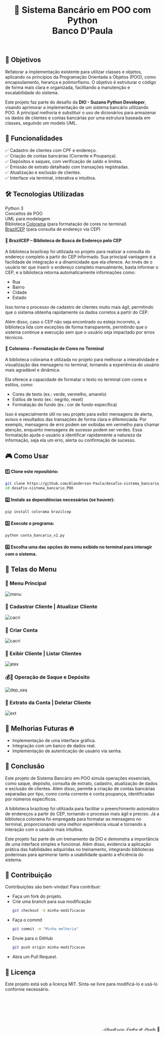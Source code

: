 <p>
  <h1 align="center">🏦 Sistema Bancário em POO com Python <br> Banco D'Paula</h1>
</p>
<br>

## 📌 Objetivos
Refatorar a implementação existente para utilizar classes e objetos, aplicando os princípios da Programação Orientada a Objetos (POO), como encapsulamento, herança e polimorfismo. O objetivo é estruturar o código de forma mais clara e organizada, facilitando a manutenção e escalabilidade do sistema.

Este projeto faz parte do desafio da **DIO - Suzano Python Developer**, visando aprimorar a implementação de um sistema bancário utilizando POO. A principal melhoria é substituir o uso de dicionários para armazenar os dados de clientes e contas bancárias por uma estrutura baseada em classes, seguindo um modelo UML.


## 📌 Funcionalidades

✅ Cadastro de clientes com CPF e endereço.<br>
✅ Criação de contas bancárias (Corrente e Poupança).<br>
✅ Depósitos e saques, com verificação de saldo e limites.<br>
✅ Emissão de extrato detalhado com transações registradas.<br>
✅ Atualização e exclusão de clientes.<br>
✅ Interface via terminal, interativa e intuitiva.<br>

## 🛠️ Tecnologias Utilizadas
Python 3<br>
Conceitos de POO<br>
UML para modelagem<br>
Biblioteca [Colorama](https://github.com/tartley/colorama) (para formatação de cores no terminal)<br>
[BrazilCEP](https://brazilcep.readthedocs.io/) (para consulta de endereço via CEP)<br>
#### 📍 BrazilCEP – Biblioteca de Busca de Endereço pelo CEP
A biblioteca brazilcep foi utilizada no projeto para realizar a consulta do endereço completo a partir do CEP informado. Sua principal vantagem é a facilidade de integração e a dinamicidade que ela oferece. Ao invés de o usuário ter que inserir o endereço completo manualmente, basta informar o CEP, e a biblioteca retorna automaticamente informações como:

- Rua
- Bairro
- Cidade
- Estado

Isso torna o processo de cadastro de clientes muito mais ágil, permitindo que o sistema obtenha rapidamente os dados corretos a partir do CEP.

Além disso, caso o CEP não seja encontrado ou esteja incorreto, a biblioteca lida com exceções de forma transparente, permitindo que o sistema continue a execução sem que o usuário seja impactado por erros técnicos.

#### 🎨 Colorama – Formatação de Cores no Terminal
A biblioteca colorama é utilizada no projeto para melhorar a interatividade e visualização das mensagens no terminal, tornando a experiência do usuário mais agradável e dinâmica.

Ela oferece a capacidade de formatar o texto no terminal com cores e estilos, como:

- Cores de texto (ex.: verde, vermelho, amarelo)
- Estilos de texto (ex.: negrito, reset)
- Formatação de fundo (ex.: cor de fundo específica)

Isso é especialmente útil no seu projeto para exibir mensagens de alerta, avisos e resultados das transações de forma clara e diferenciada. Por exemplo, mensagens de erro podem ser exibidas em vermelho para chamar atenção, enquanto mensagens de sucesso podem ser verdes. Essa formatação ajuda o usuário a identificar rapidamente a natureza da informação, seja ela um erro, alerta ou confirmação de sucesso.

## 🎮 **Como Usar**

#### 1️⃣ Clone este repositório:
   ```bash
   git clone https://github.com/Alanderson-Paula/desafio-sistema_bancario_POO.git
   cd desafio-sistema_bancario_POO
   ```
#### 2️⃣ Instale as dependências necessárias (se houver):

```bash
pip install colorama brazilcep
```
#### 3️⃣ Execute o programa:

```bash
python conta_bancaria_v2.py
```

#### 4️⃣ Escolha uma das opções do menu exibido no terminal para interagir com o sistema.

## 📌 Telas do Menu
### 📜 Menu Principal
![menu](img/menu.JPG)

### 🏧 Cadastrar Cliente | Atualizar Cliente
![cacri](img/cadatu.JPG)

### 🏧 Criar Conta
![cacri](img/Criar.JPG)

### 🏧 Exibir Cliente | Listar Clientes
![atex](img/exilist.JPG)

### 💰🏧 Operação de Saque e Depósito
![dep_saq](img/saqdep.JPG)

### 📄 Extrato da Conta | Deletar Cliente
![ext](img/extdel.JPG)

## 📌 Melhorias Futuras 🔥
- Implementação de uma interface gráfica.
- Integração com um banco de dados real.
- Implementação de autenticação de usuário via senha.

## 🚀 Conclusão
Este projeto de Sistema Bancário em POO simula operações essenciais, como saque, depósito, consulta de extrato, cadastro, atualização de dados e exclusão de clientes. Além disso, permite a criação de contas bancárias separadas por tipo, como conta corrente e conta poupança, identificadas por números específicos.

A biblioteca brazilcep foi utilizada para facilitar o preenchimento automático de endereços a partir do CEP, tornando o processo mais ágil e preciso. Já a biblioteca colorama foi empregada para formatar as mensagens no terminal, proporcionando uma melhor experiência visual e tornando a interação com o usuário mais intuitiva.

Este projeto faz parte de um treinamento da DIO e demonstra a importância de uma interface simples e funcional. Além disso, evidencia a aplicação prática das habilidades adquiridas no treinamento, integrando bibliotecas poderosas para aprimorar tanto a usabilidade quanto a eficiência do sistema.

## 📝 Contribuição
Contribuições são bem-vindas! Para contribuir:

- Faça um fork do projeto.
- Crie uma branch para sua modificação
    ```bash
    git checkout -b minha-modificacao
    ```
- Faça o commit
    ```bash
    git commit -m "Minha melhoria"
    ```
- Envie para o GitHub
    ```bash
    git push origin minha-modificacao
    ```
- Abra um Pull Request.

## 📄 Licença
Este projeto está sob a licença MIT. Sinta-se livre para modificá-lo e usá-lo conforme necessário.



<br><br><br><br><br>
<p align="right">𝒜𝓁𝒶𝓃𝒹𝑒𝓇𝓈𝑜𝓃 𝒯𝒶𝒹𝑒𝓊 𝒹𝑒 𝒫𝒶𝓊𝓁𝒶 💙</p>

